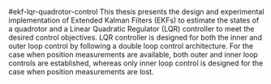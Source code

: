 #ekf-lqr-quadrotor-control 
This thesis presents the design and experimental implementation of Extended Kalman Filters (EKFs) to estimate the states of a quadrotor and a Linear Quadratic Regulator (LQR) controller to meet the desired control objectives. LQR controller is designed for both the inner and outer loop control by following a double loop control architecture. For the case when position measurements are available, both outer and inner loop controls are established, whereas only inner loop control is designed for the case when position measurements are lost.
